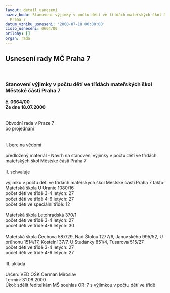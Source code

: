 ```yaml
---
layout: detail_usneseni
nazev_bodu: Stanovení výjimky v počtu dětí ve třídách mateřských škol Městské části
  Praha 7
datum_vzniku_usneseni: '2000-07-18 00:00:00'
cislo_usneseni: 0664/00
prilohy: []
organ: rada
---
```

<div id="ucUsn_pList" class="usn">
	<span><h2>Usnesení rady MČ Praha 7 </h2>
<br></span><div class="standBody">
<span><h3>Stanovení výjimky v počtu dětí ve třídách mateřských škol Městské části Praha 7</h3></span><div class="center">
		<strong>č. 0664/00</strong><br>
	</div>
<div class="center">
		<strong>Ze dne 18.07.2000</strong><br><br>
	</div>     <br>Obvodní rada v Praze 7<br>po projednání<br><br><br>I.	bere na vědomí<br><br> předložený materiál - Návrh na stanovení výjimky v počtu dětí ve třídách mateřských škol Městské části Praha 7<br><br>II.	schvaluje <br><br> výjimku v počtu dětí ve třídách mateřských škol Městské části Praha 7 takto:<br>Mateřská škola U Uranie 1080/16<br>počet dětí ve třídě 3-4 letých:   27<br>počet dětí ve třídě 4-6 letých:   27<br>počet dětí ve speciální třídě:     12<br><br>Mateřská škola Letohradská 370/1<br>počet dětí ve třídě 3-4 letých:   27<br>počet dětí ve třídě 4-6 letých:   30<br><br>Mateřská škola Čechova 587/29, Nad Štolou 1277/6, Janovského 995/52, U průhonu 1514/17, Kostelní 37/7, U Studánky 851/4, Tusarova 515/27<br>počet dětí ve třídě 3-4 letých:   27<br>počet dětí ve třídě 4-6 letých:   27<br><br>III.	ukládá <br><br> Určen:	     	VED OŠK Cerman Miroslav<br>Termín: 31.08.2000<br>Úkol:	sdělit ředitelkám MŠ souhlas OR-7 s výjimkou v počtu dětí ve třídě <br> <br>
</div>
</div>